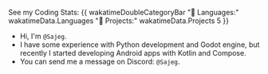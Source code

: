 See my Coding Stats:
{{ wakatimeDoubleCategoryBar "💾 Languages:" wakatimeData.Languages "💼 Projects:" wakatimeData.Projects 5 }}

- Hi, I'm `@Sajeg`.
- I have some experience with Python development and Godot engine, but recently I started developing Android apps with Kotlin and Compose.
- You can send me a message on Discord: `@Sajeg`.

<!---
Sajeg/Sajeg is a ✨ special ✨ repository because its `README.md` (this file) appears on your GitHub profile.
You can click the Preview link to take a look at your changes.
--->
